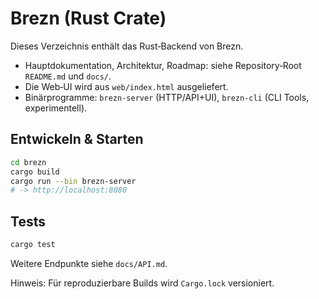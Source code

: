 # Brezn (Rust Crate)

Dieses Verzeichnis enthält das Rust‑Backend von Brezn.

- Hauptdokumentation, Architektur, Roadmap: siehe Repository‑Root `README.md` und `docs/`.
- Die Web‑UI wird aus `web/index.html` ausgeliefert.
- Binärprogramme: `brezn-server` (HTTP/API+UI), `brezn-cli` (CLI Tools, experimentell).

## Entwickeln & Starten
```bash
cd brezn
cargo build
cargo run --bin brezn-server
# -> http://localhost:8080
```

## Tests
```bash
cargo test
```

Weitere Endpunkte siehe `docs/API.md`.

Hinweis: Für reproduzierbare Builds wird `Cargo.lock` versioniert. 